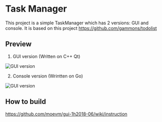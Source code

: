 # Task Manager
This project is a simple TaskManager which has 2 versions: GUI and console. It is based on this project
https://github.com/gammons/todolist

## Preview

1. GUI version (Written on C++ Qt)

![GUI version](https://github.com/moevm/gui-1h2018-06/blob/master/overview/TaskManagerGUI.png)

2. Console version (Wrintten on Go)

![GUI version](https://github.com/moevm/gui-1h2018-06/blob/master/overview/TaskManagerConsole.png)

## How to build
https://github.com/moevm/gui-1h2018-06/wiki/instruction